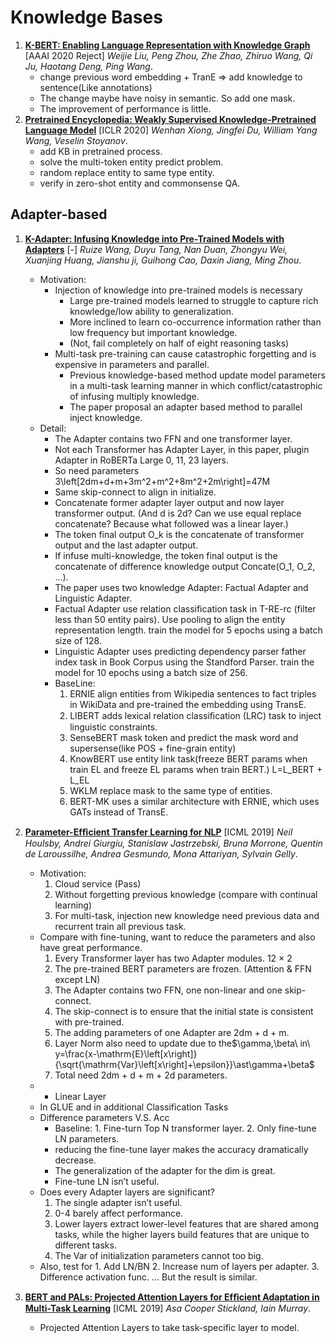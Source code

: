 # Knowledge Bases

1. [**K-BERT: Enabling Language Representation with Knowledge Graph**](https://github.com/iofu728/PaperRead/blob/master/paper/NLP/KnowledgeBases/K-BERT.pdf) [AAAI 2020 Reject] _Weijie Liu, Peng Zhou, Zhe Zhao, Zhiruo Wang, Qi Ju, Haotang Deng, Ping Wang_.
   - change previous word embedding + TranE => add knowledge to sentence(Like annotations)
   - The change maybe have noisy in semantic. So add one mask.
   - The improvement of performance is little.
2. [**Pretrained Encyclopedia: Weakly Supervised Knowledge-Pretrained Language Model**](https://github.com/iofu728/PaperRead/blob/master/paper/NLP/NER/PredictingDSusingDistantSupervisionFromSentiment.pdf) [ICLR 2020] _Wenhan Xiong, Jingfei Du, William Yang Wang, Veselin Stoyanov_.
   - add KB in pretrained process.
   - solve the multi-token entity predict problem.
   - random replace entity to same type entity.
   - verify in zero-shot entity and commonsense QA.

## Adapter-based

1. [**K-Adapter: Infusing Knowledge into Pre-Trained Models with Adapters**](https://github.com/iofu728/PaperRead/blob/master/paper/NLP/KnowledgeBases/K-Adapter.pdf) [-] _Ruize Wang, Duyu Tang, Nan Duan, Zhongyu Wei, Xuanjing Huang, Jianshu ji, Guihong Cao, Daxin Jiang, Ming Zhou_.

   - Motivation:
     - Injection of knowledge into pre-trained models is necessary
       - Large pre-trained models learned to struggle to capture rich knowledge/low ability to generalization.
       - More inclined to learn co-occurrence information rather than low frequency but important knowledge.
       - (Not, fail completely on half of eight reasoning tasks)
     - Multi-task pre-training can cause catastrophic forgetting and is expensive in parameters and parallel.
       - Previous knowledge-based method update model parameters in a multi-task learning manner in which conflict/catastrophic of infusing multiply knowledge.
       - The paper proposal an adapter based method to parallel inject knowledge.
   - Detail:
     - The Adapter contains two FFN and one transformer layer.
     - Not each Transformer has Adapter Layer, in this paper, plugin Adapter in RoBERTa Large 0, 11, 23 layers.
     - So need parameters 3\left[2dm+d+m+3m^2+m^2+8m^2+2m\right]=47M
     - Same skip-connect to align in initialize.
     - Concatenate former adapter layer output and now layer transformer output. (And d is 2d? Can we use equal replace concatenate? Because what followed was a linear layer.)
     - The token final output O_k is the concatenate of transformer output and the last adapter output.
     - If infuse multi-knowledge, the token final output is the concatenate of difference knowledge output Concate(O_1, O_2, …).
     - The paper uses two knowledge Adapter: Factual Adapter and Linguistic Adapter.
     - Factual Adapter use relation classification task in T-RE-rc (filter less than 50 entity pairs). Use pooling to align the entity representation length. train the model for 5 epochs using a batch size of 128.
     - Linguistic Adapter uses predicting dependency parser father index task in Book Corpus using the Standford Parser. train the model for 10 epochs using a batch size of 256.
     - BaseLine:
       1. ERNIE align entities from Wikipedia sentences to fact triples in WikiData and pre-trained the embedding using TransE.
       2. LIBERT adds lexical relation classiﬁcation (LRC) task to inject linguistic constraints.
       3. SenseBERT mask token and predict the mask word and supersense(like POS + fine-grain entity)
       4. KnowBERT use entity link task(freeze BERT params when train EL and freeze EL params when train BERT.) L=L_BERT + L_EL
       5. WKLM replace mask to the same type of entities.
       6. BERT-MK uses a similar architecture with ERNIE, which uses GATs instead of TransE.

2. [**Parameter-Efﬁcient Transfer Learning for NLP**](https://github.com/iofu728/PaperRead/blob/master/paper/NLP/KnowledgeBases/AdapterBert.pdf) [ICML 2019] _Neil Houlsby, Andrei Giurgiu, Stanislaw Jastrzebski, Bruna Morrone, Quentin de Laroussilhe, Andrea Gesmundo, Mona Attariyan, Sylvain Gelly_.

   - Motivation:
     1. Cloud service (Pass)
     2. Without forgetting previous knowledge (compare with continual learning)
     3. For multi-task, injection new knowledge need previous data and recurrent train all previous task.
   - Compare with fine-tuning, want to reduce the parameters and also have great performance.
     1. Every Transformer layer has two Adapter modules. 12 × 2
     2. The pre-trained BERT parameters are frozen. (Attention & FFN except LN)
     3. The Adapter contains two FFN, one non-linear and one skip-connect.
     4. The skip-connect is to ensure that the initial state is consistent with pre-trained.
     5. The adding parameters of one Adapter are 2dm + d + m.
     6. Layer Norm also need to update due to the$\gamma,\beta\ in\  y=\frac{x-\mathrm{E}\left[x\right]}{\sqrt{\mathrm{Var}\left[x\right]+\epsilon}}\ast\gamma+\beta$
     7. Total need 2dm + d + m + 2d parameters.
   - - Linear Layer
   - In GLUE and in additional Classification Tasks
   - Difference parameters V.S. Acc
     - Baseline: 1. Fine-turn Top N transformer layer. 2. Only fine-tune LN parameters.
     - reducing the fine-tune layer makes the accuracy dramatically decrease.
     - The generalization of the adapter for the dim is great.
     - Fine-tune LN isn’t useful.
   - Does every Adapter layers are significant?
     1. The single adapter isn’t useful.
     2. 0-4 barely affect performance.
     3. Lower layers extract lower-level features that are shared among tasks, while the higher layers build features that are unique to different tasks.
     4. The Var of initialization parameters cannot too big.
   - Also, test for 1. Add LN/BN 2. Increase num of layers per adapter. 3. Difference activation func. … But the result is similar.

3. [**BERT and PALs: Projected Attention Layers for Efﬁcient Adaptation in Multi-Task Learning**](https://github.com/iofu728/PaperRead/blob/master/paper/NLP/KnowledgeBases/PALs.pdf) [ICML 2019] _Asa Cooper Stickland, Iain Murray_.
   - Projected Attention Layers to take task-specific layer to model.
